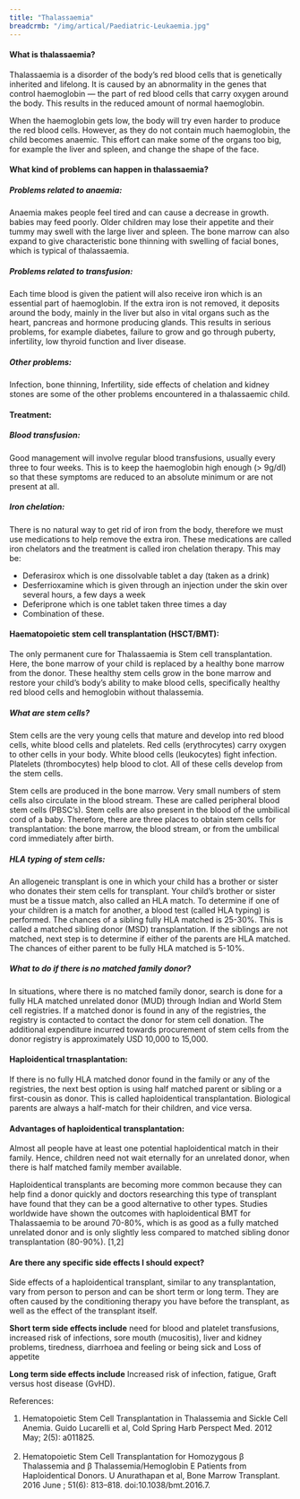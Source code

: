 ```yaml
---
title: "Thalassaemia"
breadcrmb: "/img/artical/Paediatric-Leukaemia.jpg"
---
```


#### What is thalassaemia?

Thalassaemia is a disorder of the body’s red blood cells that is genetically inherited and lifelong. It is caused by an abnormality in the genes that control haemoglobin — the part of red blood cells that carry oxygen around the body. This results in the reduced amount of
normal haemoglobin.

When the haemoglobin gets low, the body will try even harder to produce the red blood cells. However, as they do not contain much haemoglobin, the child becomes anaemic. This effort can make some of the organs too big, for example the liver and spleen, and change the shape of the face.

#### What kind of problems can happen in thalassaemia?

##### Problems related to anaemia:

Anaemia makes people feel tired and can cause a decrease in growth. babies may feed poorly. Older children may lose their appetite and their tummy may swell with the large liver and spleen. The bone marrow can also expand to give characteristic bone thinning with swelling of facial bones, which is typical of thalassaemia. 

##### Problems related to transfusion:

Each time blood is given the patient will also receive iron which is an essential part of haemoglobin. If the extra iron is not removed, it deposits around the body, mainly in the liver but also in vital organs such as the heart, pancreas and hormone producing glands. This results in serious problems, for example diabetes, failure to grow and go through puberty, infertility, low thyroid function and liver disease.

##### Other problems:

Infection, bone thinning, Infertility, side effects of chelation and kidney stones are some of the other problems encountered in a thalassaemic child.

#### Treatment:

##### Blood transfusion:

Good management will involve regular blood transfusions, usually every three to four weeks. This is to keep the haemoglobin high enough (> 9g/dl) so that these symptoms are reduced to an absolute minimum or are not present at all.

##### Iron chelation:

There is no natural way to get rid of iron from the body, therefore we must use medications to help remove the extra iron. These medications are called iron chelators and the treatment is called iron chelation therapy. This may be:

-	Deferasirox which is one dissolvable tablet a day (taken as a drink)
-	Desferrioxamine which is given through an injection under the skin over several hours, a few days a week
-	Deferiprone which is one tablet taken three times a day
-	Combination of these.

#### Haematopoietic stem cell transplantation (HSCT/BMT):

The only permanent cure for Thalassaemia is Stem cell transplantation. Here, the bone marrow of your child is replaced by a healthy bone marrow from the donor. These healthy stem cells grow in the bone marrow and restore your child’s body’s ability to make blood cells, specifically healthy red blood cells and hemoglobin without thalassemia.

##### What are stem cells?

Stem cells are the very young cells that mature and develop into red blood cells, white blood cells and platelets. Red cells (erythrocytes) carry oxygen to other cells in your body. White blood cells (leukocytes) fight infection. Platelets (thrombocytes) help blood to clot. All of these cells develop from the stem cells. 

Stem cells are produced in the bone marrow. Very small numbers of stem cells also circulate in the blood stream. These are called peripheral blood stem cells (PBSC’s). Stem cells are also present in the blood of the umbilical cord of a baby. Therefore, there are three places to obtain stem cells for transplantation: the bone marrow, the blood stream, or from the umbilical cord immediately after birth.

##### HLA typing of stem cells:

An allogeneic transplant is one in which your child has a brother or sister who donates their stem cells for transplant. Your child’s brother or sister must be a tissue match, also called an HLA match. To determine if one of your children is a match for another, a blood test (called HLA typing) is performed. The chances of a sibling fully HLA matched is 25-30%. This is called a matched sibling donor (MSD) transplantation. If the siblings are not matched, next step is to determine if either of the parents are HLA matched. The chances of either parent to be fully HLA matched is 5-10%.

##### What to do if there is no matched family donor?

In situations, where there is no matched family donor, search is done for a fully HLA matched unrelated donor (MUD) through Indian and World Stem cell registries. If a matched donor is found in any of the registries, the registry is contacted to contact the donor for stem cell donation. The additional expenditure incurred towards procurement of stem cells from the donor registry is approximately USD 10,000 to 15,000.

#### Haploidentical trnasplantation:

If there is no fully HLA matched donor found in the family or any of the registries, the next best option is using half matched parent or sibling or a first-cousin as donor. This is called haploidentical transplantation. Biological parents are always a half-match for their children, and vice versa. 

#### Advantages of haploidentical transplantation:

Almost all people have at least one potential haploidentical match in their family. Hence, children need not wait eternally for an unrelated donor, when there is half matched family member available.

Haploidentical transplants are becoming more common because they can help find a donor quickly and doctors researching this type of transplant have found that they can be a good alternative to other types. Studies worldwide have shown the outcomes with haploidentical BMT for Thalassaemia to be around 70-80%, which is as good as a fully matched unrelated donor and is only slightly less compared to matched sibling donor transplantation (80-90%). [1,2]

#### Are there any specific side effects I should expect?

Side effects of a haploidentical transplant, similar to any transplantation, vary from person to person and can be short term or long term. They are often caused by the conditioning therapy you have before the transplant, as well as the effect of the transplant itself. 

<b>Short term side effects include</b> need for blood and platelet transfusions, increased risk of infections, sore mouth (mucositis), liver and kidney problems, tiredness, diarrhoea and feeling or being sick and Loss of appetite

<b>Long term side effects include</b> Increased risk of infection, fatigue, Graft versus host disease (GvHD).

References:
1.	Hematopoietic Stem Cell Transplantation in Thalassemia and Sickle Cell Anemia. Guido Lucarelli et al, Cold Spring Harb Perspect Med. 2012 May; 2(5): a011825. 
<br/><br/>
2.	Hematopoietic Stem Cell Transplantation for Homozygous β Thalassemia and β Thalassemia/Hemoglobin E Patients from Haploidentical Donors. U Anurathapan et al, Bone Marrow Transplant. 2016 June ; 51(6): 813–818. doi:10.1038/bmt.2016.7.

